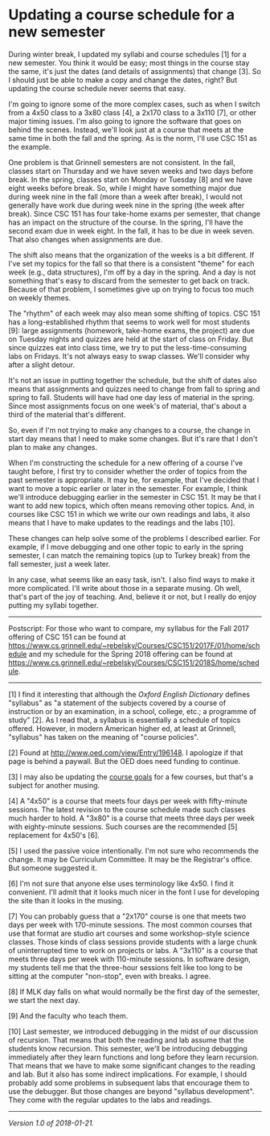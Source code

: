 Updating a course schedule for a new semester
=============================================

During winter break, I updated my syllabi and course schedules [1] for a
new semester.  You think it would be easy; most things in the course stay
the same, it's just the dates (and details of assignments) that change
[3].  So I should just be able to make a copy and change the dates, right?
But updating the course schedule never seems that easy.

I'm going to ignore some of the more complex cases, such as when I switch
from a 4x50 class to a 3x80 class [4], a 2x170 class to a 3x110 [7], or
other major timing issues.  I'm also going to ignore the software that
goes on behind the scenes.  Instead, we'll look just at a course that
meets at the same time in both the fall and the spring.  As is the norm,
I'll use CSC 151 as the example.

One problem is that Grinnell semesters are not consistent.  In the
fall, classes start on Thursday and we have seven weeks and two days
before break.  In the spring, classes start on Monday or Tuesday [8]
and we have eight weeks before break.  So, while I might have something
major due during week nine in the fall (more than a week after break),
I would not generally have work due during week nine in the spring (the
week after break).  Since CSC 151 has four take-home exams per semester,
that change has an impact on the structure of the course.  In the spring,
I'll have the second exam due in week eight.  In the fall, it has to be
due in week seven.  That also changes when assignments are due.

The shift also means that the organization of the weeks is a bit
different.  If I've set my topics for the fall so that there is a
consistent "theme" for each week (e.g., data structures), I'm off by a
day in the spring.  And a day is not something that's easy to discard
from the semester to get back on track.  Because of that problem,
I sometimes give up on trying to focus too much on weekly themes.

The "rhythm" of each week may also mean some shifting of topics.  CSC 151
has a long-established rhythm that seems to work well for most students
[9]: large assignments (homework, take-home exams, the project) are due on
Tuesday nights and quizzes are held at the start of class on Friday.  But
since quizzes eat into class time, we try to put the less-time-consuming
labs on Fridays.  It's not always easy to swap classes.  We'll consider
why after a slight detour.

It's not an issue in putting together the schedule, but the shift of
dates also means that assignments and quizzes need to change from fall
to spring and spring to fall.  Students will have had one day less of
material in the spring.  Since most assignments focus on one week's of
material, that's about a third of the material that's different.

So, even if I'm not trying to make any changes to a course, the change
in start day means that I need to make some changes.  But it's rare
that I don't plan to make any changes.

When I'm constructing the schedule for a new offering of a course I've
taught before, I first try to consider whether the order of topics from
the past semester is appropriate.  It may be, for example, that I've
decided that I want to move a topic earlier or later in the semester.
For example, I think we'll introduce debugging earlier in the semester
in CSC 151.  It may be that I want to add new topics, which often means
removing other topics.  And, in courses like CSC 151 in which we write
our own readings and labs, it also means that I have to make updates to
the readings and the labs [10].  

These changes can help solve some of the problems I described earlier.
For example, if I move debugging and one other topic to early in the
spring semester, I can match the remaining topics (up to Turkey break)
from the fall semester, just a week later.

In any case, what seems like an easy task, isn't.  I also find ways to
make it more complicated.  I'll write about those in a separate musing.
Oh well, that's part of the joy of teaching.  And, believe it or not,
but I really do enjoy putting my syllabi together.

---

Postscript: For those who want to compare, my syllabus
for the Fall 2017 offering of CSC 151 can be found at
<https://www.cs.grinnell.edu/~rebelsky/Courses/CSC151/2017F/01/home/schedule>
and my schedule for the Spring 2018 offering can be found at
<https://www.cs.grinnell.edu/~rebelsky/Courses/CSC151/2018S/home/schedule>.

---

[1] I find it interesting that although the _Oxford English Dictionary_
defines "syllabus" as "a statement of the subjects covered by a course of
instruction or by an examination, in a school, college, etc.; a programme
of study" [2].  As I read that, a syllabus is essentially a schedule
of topics offered.  However, in modern American higher ed, at least at
Grinnell, "syllabus" has taken on the meaning of "course policies".

[2] Found at <http://www.oed.com/view/Entry/196148>.  I apologize if
that page is behind a paywall.  But the OED does need funding to 
continue.

[3] I may also be updating the [course goals](measurable-learning-outcomes)
for a few courses, but that's a subject for another musing.

[4] A "4x50" is a course that meets four days per week with fifty-minute
sessions.  The latest revision to the course schedule made such classes
much harder to hold.  A "3x80" is a course that meets three days per week
with eighty-minute sessions.  Such courses are the recommended [5]
replacement for 4x50's [6].

[5] I used the passive voice intentionally.  I'm not sure who recommends
the change.  It may be Curriculum Committee.  It may be the Registrar's
office.  But someone suggested it.

[6] I'm not sure that anyone else uses terminology like 4x50.  I find it
convenient.  I'll admit that it looks much nicer in the font I use for
developing the site than it looks in the musing.

[7] You can probably guess that a "2x170" course is one that meets two
days per week with 170-minute sessions.  The most common courses that use that
format are studio art courses and some workshop-style science classes.
Those kinds of class sessions provide students with a large chunk of
uninterrupted time to work on projects or labs.  A "3x110" is a course that 
meets three days per week with 110-minute sessions.  In software design,
my students tell me that the three-hour sessions felt like too long to
be sitting at the computer "non-stop", even with breaks.  I agree.

[8] If MLK day falls on what would normally be the first day of the 
semester, we start the next day.

[9] And the faculty who teach them.

[10] Last semester, we introduced debugging in the midst of our discussion
of recursion.  That means that both the reading and lab assume that the
students know recursion.  This semester, we'll be introducing debugging
immediately after they learn functions and long before they learn
recursion.  That means that we have to make some significant changes
to the reading and lab.  But it also has some indirect implications.
For example, I should probably add some problems in subsequent labs
that encourage them to use the debugger.  But those changes are beyond
"syllabus development".  They come with the regular updates to the labs
and readings.

---

*Version 1.0 of 2018-01-21.*
